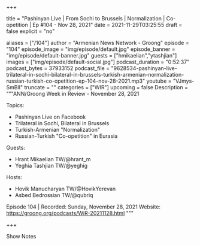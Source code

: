 
+++

title = "Pashinyan Live | From Sochi to Brussels | Normalization | Co-opetition | Ep #104 - Nov 28, 2021"
date = 2021-11-29T03:25:55
draft = false
explicit = "no"

aliases = ["/104"]
author = "Armenian News Network - Groong"
episode = "104"
episode_image = "img/episode/default.jpg"
episode_banner = "img/episode/default-banner.jpg"
guests = ["hmikaelian","ytashjian"]
images = ["img/episode/default-social.jpg"]
podcast_duration = "0:52:37"
podcast_bytes = 37933152
podcast_file = "9628534-pashinyan-live-trilateral-in-sochi-bilateral-in-brussels-turkish-armenian-normalization-russian-turkish-co-opetition-ep-104-nov-28-2021.mp3"
youtube = "VJmys-SmBlI"
truncate = ""
categories = ["WIR"]
upcoming = false
Description = """ANN/Groong Week in Review - November 28, 2021

Topics:
* Pashinyan Live on Facebook
* Trilateral in Sochi, Bilateral in Brussels
* Turkish-Armenian "Normalization"
* Russian-Turkish "Co-opetition" in Eurasia

Guests:
* Hrant Mikaelian TW/@hrant_m
* Yeghia Tashjian TW/@yeghig

Hosts:
* Hovik Manucharyan TW/@HovikYerevan
* Asbed Bedrossian TW/@qubriq

Episode 104 | Recorded: Sunday, November 28, 2021
Website: https://groong.org/podcasts/WiR-20211128.html
"""

+++

Show Notes

